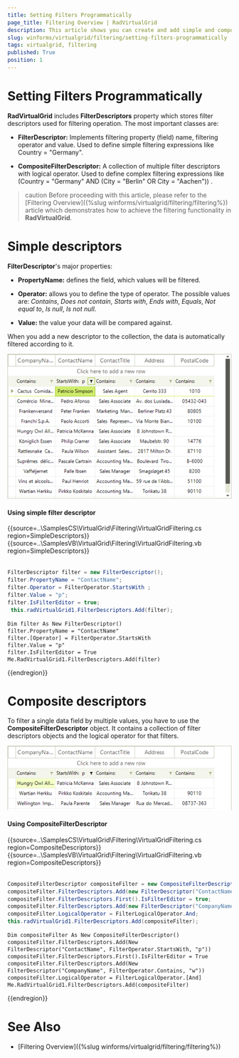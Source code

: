 ```yaml
---
title: Setting Filters Programmatically
page_title: Filtering Overview | RadVirtualGrid
description: This article shows you can create and add simple and composite filter descriptors in the code. 
slug: winforms/virtualgrid/filtering/setting-filters-programmatically
tags: virtualgrid, filtering
published: True
position: 1
---
```


# Setting Filters Programmatically

__RadVirtualGrid__ includes __FilterDescriptors__ property which stores filter descriptors used for filtering operation. The most important classes are:

* __FilterDescriptor:__ Implements filtering property (field) name, filtering operator and value. Used to define simple filtering expressions like Country = "Germany".

* __CompositeFilterDescriptor:__ A collection of multiple filter descriptors with logical operator. Used to define complex filtering expressions like (Country = "Germany" AND (City = "Berlin" OR City = "Aachen")) .

>caution Before proceeding with this article, please refer to the [Filtering Overview]({%slug winforms/virtualgrid/filtering/filtering%}) article which demonstrates how to achieve the filtering functionality in __RadVirtualGrid__.

# Simple descriptors

__FilterDescriptor__'s major properties:

* __PropertyName:__ defines the field, which values will be filtered.

* __Operator:__ allows you to define the type of operator. The possible values are: *Contains*, *Does not contain*, *Starts with*, *Ends with*, *Equals*, *Not equal to*, *Is null*, *Is not null*.

* __Value:__ the value your data will be compared against.

When you add a new descriptor to the collection, the data is automatically filtered according to it.

![virtualgrid-setting-filters-programmatically 001](images/setting-filters-programmatically001.png)

#### Using simple filter descriptor 

{{source=..\SamplesCS\VirtualGrid\Filtering\VirtualGridFiltering.cs region=SimpleDescriptors}} 
{{source=..\SamplesVB\VirtualGrid\Filtering\VirtualGridFiltering.vb region=SimpleDescriptors}}

````C#
            
FilterDescriptor filter = new FilterDescriptor();
filter.PropertyName = "ContactName";
filter.Operator = FilterOperator.StartsWith ;
filter.Value = "p";
filter.IsFilterEditor = true;
 this.radVirtualGrid1.FilterDescriptors.Add(filter);

````
````VB.NET
Dim filter As New FilterDescriptor()
filter.PropertyName = "ContactName"
filter.[Operator] = FilterOperator.StartsWith
filter.Value = "p"
filter.IsFilterEditor = True
Me.RadVirtualGrid1.FilterDescriptors.Add(filter)

```` 

{{endregion}}

# Composite descriptors

To filter a single data field by multiple values, you have to use the __CompositeFilterDescriptor__ object. It contains a collection of filter descriptors objects and the logical operator for that filters.


![virtualgrid-setting-filters-programmatically 002](images/setting-filters-programmatically002.png)

#### Using CompositeFilterDescriptor

{{source=..\SamplesCS\VirtualGrid\Filtering\VirtualGridFiltering.cs region=CompositeDescriptors}} 
{{source=..\SamplesVB\VirtualGrid\Filtering\VirtualGridFiltering.vb region=CompositeDescriptors}}

````C#
            
CompositeFilterDescriptor compositeFilter = new CompositeFilterDescriptor();
compositeFilter.FilterDescriptors.Add(new FilterDescriptor("ContactName", FilterOperator.StartsWith,"p"));
compositeFilter.FilterDescriptors.First().IsFilterEditor = true;
compositeFilter.FilterDescriptors.Add(new FilterDescriptor("CompanyName", FilterOperator.Contains, "w"));
compositeFilter.LogicalOperator = FilterLogicalOperator.And;
this.radVirtualGrid1.FilterDescriptors.Add(compositeFilter);

````
````VB.NET
Dim compositeFilter As New CompositeFilterDescriptor()
compositeFilter.FilterDescriptors.Add(New FilterDescriptor("ContactName", FilterOperator.StartsWith, "p"))
compositeFilter.FilterDescriptors.First().IsFilterEditor = True
compositeFilter.FilterDescriptors.Add(New FilterDescriptor("CompanyName", FilterOperator.Contains, "w"))
compositeFilter.LogicalOperator = FilterLogicalOperator.[And]
Me.RadVirtualGrid1.FilterDescriptors.Add(compositeFilter)

```` 

{{endregion}}

# See Also
* [Filtering Overview]({%slug winforms/virtualgrid/filtering/filtering%})

